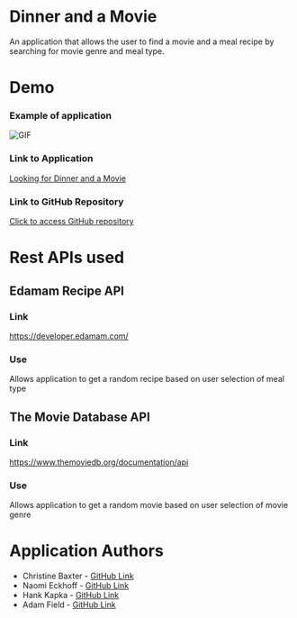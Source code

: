 # Dinner and a Movie
An application that allows the user to find a movie and a meal recipe by searching for movie genre and meal type.

# Demo
### Example of application
![GIF](./assets/images/Dinner-and-a-Movie.gif)
### Link to Application
<a href="https://christinedbaxter.github.io/recipe-maker/" target="_blank">Looking for Dinner and a Movie</a>
### Link to GitHub Repository
[Click to access GitHub repository](https://github.com/christinedbaxter/recipe-maker)

# Rest APIs used
## Edamam Recipe API
### Link
https://developer.edamam.com/
### Use
Allows application to get a random recipe based on user selection of meal type

## The Movie Database API
### Link
https://www.themoviedb.org/documentation/api
### Use
Allows application to get a random movie based on user selection of movie genre

# Application Authors
* Christine Baxter - <a href="https://github.com/christinedbaxter" target="_blank">GitHub Link</a>
* Naomi Eckhoff - <a href="https://github.com/Naomi-Eckhoff" target="_blank">GitHub Link</a>
* Hank Kapka - <a href="https://github.com/hkapk" target="_blank">GitHub Link</a>
* Adam Field - <a href="https://github.com/adamjfield" target="_blank">GitHub Link</a>

